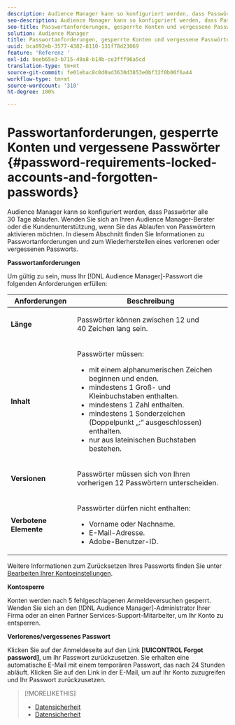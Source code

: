 ```yaml
---
description: Audience Manager kann so konfiguriert werden, dass Passwörter alle 30 Tage ablaufen. Wenden Sie sich an Ihren Audience Manager-Berater oder die Kundenunterstützung, wenn Sie das Ablaufen von Passwörtern aktivieren möchten. In diesem Abschnitt finden Sie Informationen zu Passwortanforderungen und zum Wiederherstellen eines verlorenen oder vergessenen Passworts.
seo-description: Audience Manager kann so konfiguriert werden, dass Passwörter alle 30 Tage ablaufen. Wenden Sie sich an Ihren Audience Manager-Berater oder die Kundenunterstützung, wenn Sie das Ablaufen von Passwörtern aktivieren möchten. In diesem Abschnitt finden Sie Informationen zu Passwortanforderungen und zum Wiederherstellen eines verlorenen oder vergessenen Passworts.
seo-title: Passwortanforderungen, gesperrte Konten und vergessene Passwörter
solution: Audience Manager
title: Passwortanforderungen, gesperrte Konten und vergessene Passwörter
uuid: bca892eb-3577-4382-8110-131f78d23069
feature: 'Referenz '
exl-id: beeb65e3-b715-49a8-b14b-ce3fff96a5cd
translation-type: tm+mt
source-git-commit: fe01ebac8c0d0ad3630d3853e0bf32f0b00f6a44
workflow-type: tm+mt
source-wordcount: '310'
ht-degree: 100%

---
```


# Passwortanforderungen, gesperrte Konten und vergessene Passwörter {#password-requirements-locked-accounts-and-forgotten-passwords}

Audience Manager kann so konfiguriert werden, dass Passwörter alle 30 Tage ablaufen. Wenden Sie sich an Ihren Audience Manager-Berater oder die Kundenunterstützung, wenn Sie das Ablaufen von Passwörtern aktivieren möchten. In diesem Abschnitt finden Sie Informationen zu Passwortanforderungen und zum Wiederherstellen eines verlorenen oder vergessenen Passworts.

<!-- 

c_password_requirements.xml

 -->

**Passwortanforderungen**

Um gültig zu sein, muss Ihr [!DNL Audience Manager]-Passwort die folgenden Anforderungen erfüllen:

<table id="table_9B79E9F634664F6B995649E3158CCF20"> 
 <thead> 
  <tr> 
   <th colname="col1" class="entry"> Anforderungen </th> 
   <th colname="col2" class="entry"> Beschreibung </th> 
  </tr> 
 </thead>
 <tbody> 
  <tr> 
   <td colname="col1"> <p> <b>Länge</b> </p> </td> 
   <td colname="col2"> <p>Passwörter können zwischen 12 und 40 Zeichen lang sein. </p> </td> 
  </tr> 
  <tr> 
   <td colname="col1"> <p> <b>Inhalt</b> </p> </td> 
   <td colname="col2"> <p>Passwörter müssen: </p> <p> 
     <ul id="ul_70F64B9DE90E463098DFA8AB8349CF0B"> 
      <li id="li_2FBA66E47F4A4E1BB01DE3722821E100">mit einem alphanumerischen Zeichen beginnen und enden. </li> 
      <li id="li_1390D4C9A48944B68B891EE6CB734BBC">mindestens 1 Groß- und Kleinbuchstaben enthalten. </li> 
      <li id="li_B75B64A005804262BAAF0F1901D63358">mindestens 1 Zahl enthalten. </li> 
      <li id="li_28452022AF4743B8B159187BBD10890A">mindestens 1 Sonderzeichen (Doppelpunkt „:“ ausgeschlossen) enthalten. </li> 
      <li id="li_C02B931ABAB84FFE9B87AEBAEDF34EF3">nur aus lateinischen Buchstaben bestehen. </li> 
     </ul> </p> </td> 
  </tr> 
  <tr> 
   <td colname="col1"> <p> <b>Versionen</b> </p> </td> 
   <td colname="col2"> <p> Passwörter müssen sich von Ihren vorherigen 12 Passwörtern unterscheiden. </p> </td> 
  </tr> 
  <tr> 
   <td colname="col1"> <p> <b>Verbotene Elemente</b> </p> </td> 
   <td colname="col2"> <p> Passwörter dürfen nicht enthalten: </p> <p> 
     <ul id="ul_08DE186AF56E401B933256E69279847A"> 
      <li id="li_CC854F7F86484774A76CCF927E1400B4">Vorname oder Nachname. </li> 
      <li id="li_74ACCF3DE717473B8AB9B1720DD891E7">E-Mail-Adresse. </li> 
      <li id="li_09C1F699BF6843ACAB4E68D2F57461AB"><span class="keyword"> Adobe</span>-Benutzer-ID. </li> 
     </ul> </p> </td> 
  </tr> 
 </tbody> 
</table>

Weitere Informationen zum Zurücksetzen Ihres Passworts finden Sie unter [Bearbeiten Ihrer Kontoeinstellungen](../features/administration/edit-account-settings.md).

**Kontosperre**

Konten werden nach 5 fehlgeschlagenen Anmeldeversuchen gesperrt. Wenden Sie sich an den [!DNL Audience Manager]-Administrator Ihrer Firma oder an einen Partner Services-Support-Mitarbeiter, um Ihr Konto zu entsperren.

**Verlorenes/vergessenes Passwort**

Klicken Sie auf der Anmeldeseite auf den Link **[!UICONTROL Forgot password]**, um Ihr Passwort zurückzusetzen. Sie erhalten eine automatische E-Mail mit einem temporären Passwort, das nach 24 Stunden abläuft. Klicken Sie auf den Link in der E-Mail, um auf Ihr Konto zuzugreifen und Ihr Passwort zurückzusetzen.

>[!MORELIKETHIS]
>
>* [Datensicherheit](../overview/data-security-and-privacy/data-security.md)
>* [Datensicherheit](../overview/data-security-and-privacy/data-privacy.md)

